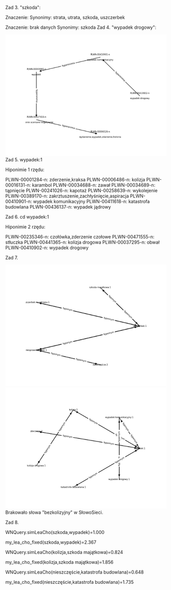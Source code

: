 Zad 3. "szkoda":

Znaczenie: 
Synonimy: strata, utrata, szkoda, uszczerbek

Znaczenie: brak danych
Synonimy: szkoda
Zad 4. "wypadek drogowy":

![](zad4.png)
Zad 5. wypadek:1

Hiponimie 1 rzędu:

PLWN-00001284-n: zderzenie,kraksa
PLWN-00006486-n: kolizja
PLWN-00016131-n: karambol
PLWN-00034688-n: zawał
PLWN-00034689-n: tąpnięcie
PLWN-00241026-n: kapotaż
PLWN-00258639-n: wykolejenie
PLWN-00389170-n: zakrztuszenie,zachłyśnięcie,aspiracja
PLWN-00410901-n: wypadek komunikacyjny
PLWN-00411618-n: katastrofa budowlana
PLWN-00436137-n: wypadek jądrowy

Zad 6. cd wypadek:1

Hiponimie 2 rzędu:

PLWN-00235346-n: czołówka,zderzenie czołowe
PLWN-00471555-n: stłuczka
PLWN-00441365-n: kolizja drogowa
PLWN-00037295-n: obwał
PLWN-00410902-n: wypadek drogowy

Zad 7.

![](zad7_1.png)
![](zad7_2.png)
Brakowało słowa "bezkolizyjny" w SłowoSieci.

Zad 8.

WNQuery.simLeaCho(szkoda,wypadek)=1.000

my_lea_cho_fixed(szkoda,wypadek)=2.367

WNQuery.simLeaCho(kolizja,szkoda majątkowa)=0.824

my_lea_cho_fixed(kolizja,szkoda majątkowa)=1.856

WNQuery.simLeaCho(nieszczęście,katastrofa budowlana)=0.648

my_lea_cho_fixed(nieszczęście,katastrofa budowlana)=1.735
